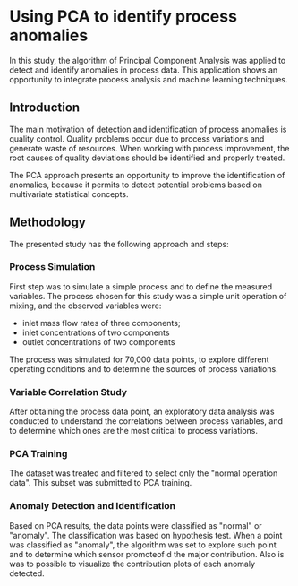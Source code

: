 # Using PCA to identify process anomalies

In this study, the algorithm of Principal Component Analysis was applied to detect and identify anomalies in process data.
This application shows an opportunity to integrate process analysis and machine learning techniques.

## Introduction

The main motivation of detection and identification of process anomalies is quality control. Quality problems occur due to process variations and generate waste of resources. When working with process improvement, the root causes of quality deviations should be identified and properly treated.

The PCA approach presents an opportunity to improve the identification of anomalies, because it permits to detect potential problems based on multivariate statistical concepts. 

## Methodology

The presented study has the following approach and steps:

### Process Simulation

First step was to simulate a simple process and to define the measured variables. The process chosen for this study was a simple unit operation of mixing, and the observed variables were:
- inlet mass flow rates of three components;
- inlet concentrations of two components
- outlet concentrations of two components

The process was simulated for 70,000 data points, to explore different operating conditions and to determine the sources of process variations.

### Variable Correlation Study

After obtaining the process data point, an exploratory data analysis was conducted to understand the correlations between process variables, and to determine which ones are the most critical to process variations.

### PCA Training

The dataset was treated and filtered to select only the "normal operation data". This subset was submitted to PCA training.

### Anomaly Detection and Identification

Based on PCA results, the data points were classified as "normal" or "anomaly". The classification was based on hypothesis test.
When a point was classified as "anomaly", the algorithm was set to explore such point and to determine which sensor promoteof d the major contribution.
Also is was to possible to visualize the contribution plots of each anomaly detected.
